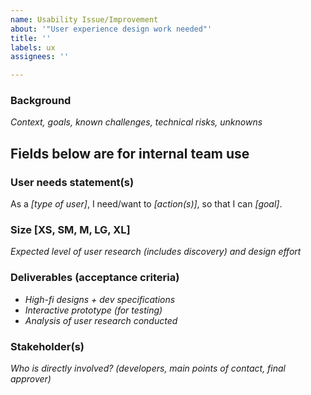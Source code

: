 ```yaml
---
name: Usability Issue/Improvement
about: '"User experience design work needed"'
title: ''
labels: ux
assignees: ''

---
```


### Background
_Context, goals, known challenges, technical risks, unknowns_

## Fields below are for internal team use

### User needs statement(s)
As a _[type of user]_, I need/want to _[action(s)]_, so that I can _[goal]_.

### Size [XS, SM, M, LG, XL]
_Expected level of user research (includes discovery) and design effort_

### Deliverables (acceptance criteria)
- _High-fi designs + dev specifications_
- _Interactive prototype (for testing)_
- _Analysis of user research conducted_

### Stakeholder(s)
_Who is directly involved? (developers, main points of contact, final approver)_
